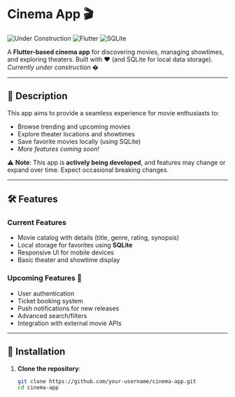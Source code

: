 # Cinema App 🎬

![Under Construction](https://img.shields.io/badge/status-under_construction-yellow.svg) ![Flutter](https://img.shields.io/badge/Flutter-3.13.9-blue) ![SQLite](https://img.shields.io/badge/SQLite-3.43.0-green)

A **Flutter-based cinema app** for discovering movies, managing showtimes, and exploring theaters. Built with ❤️ (and SQLite for local data storage). *Currently under construction* �

---

## 📝 Description  
This app aims to provide a seamless experience for movie enthusiasts to:  
- Browse trending and upcoming movies  
- Explore theater locations and showtimes  
- Save favorite movies locally (using SQLite)  
- *More features coming soon!*  

⚠️ **Note**: This app is **actively being developed**, and features may change or expand over time. Expect occasional breaking changes.

---

## 🛠️ Features  

### Current Features  
- Movie catalog with details (title, genre, rating, synopsis)  
- Local storage for favorites using **SQLite**  
- Responsive UI for mobile devices  
- Basic theater and showtime display  

### Upcoming Features 🚧  
- User authentication  
- Ticket booking system  
- Push notifications for new releases  
- Advanced search/filters  
- Integration with external movie APIs  

---

## 🚀 Installation  

1. **Clone the repository**:  
   ```bash  
   git clone https://github.com/your-username/cinema-app.git  
   cd cinema-app  
